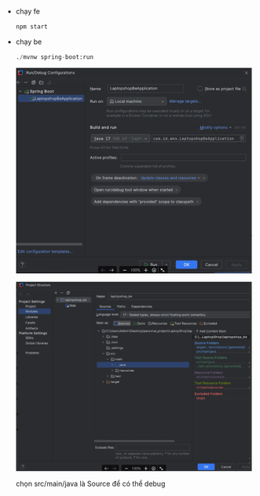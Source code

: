 - chạy fe
    
    ```python
    npm start
    ```
    
- chạy be
    
    ```python
    ./mvnw spring-boot:run
    ```
    
    ![img.png](readme/img.png)
    
    ![img_1.png](readme/img_1.png)
    
    chọn src/main/java là Source để có thể debug
